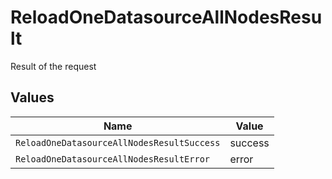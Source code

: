 # ReloadOneDatasourceAllNodesResult

Result of the request


## Values

| Name                                       | Value                                      |
| ------------------------------------------ | ------------------------------------------ |
| `ReloadOneDatasourceAllNodesResultSuccess` | success                                    |
| `ReloadOneDatasourceAllNodesResultError`   | error                                      |